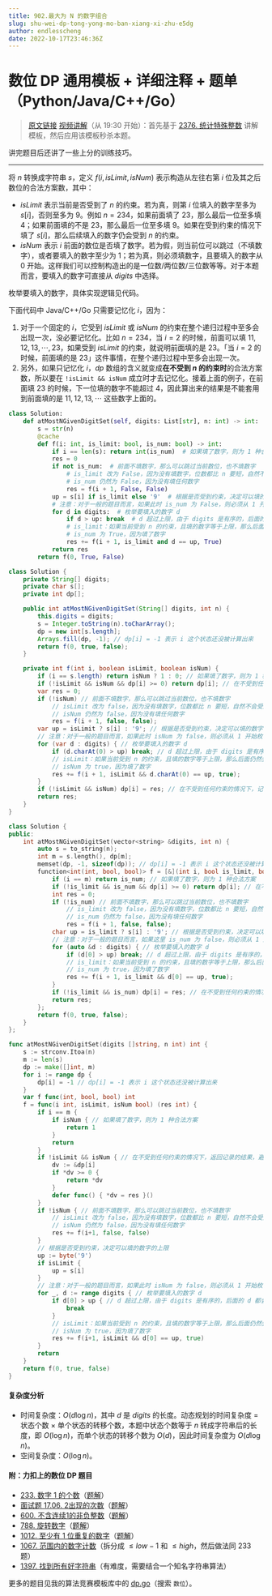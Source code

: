 ```yaml
---
title: 902.最大为 N 的数字组合
slug: shu-wei-dp-tong-yong-mo-ban-xiang-xi-zhu-e5dg
author: endlesscheng
date: 2022-10-17T23:46:36Z
---
```

# 数位 DP 通用模板 + 详细注释 + 题单（Python/Java/C++/Go）
 
> [原文链接](https://leetcode.cn/problems/numbers-at-most-n-given-digit-set/solution/shu-wei-dp-tong-yong-mo-ban-xiang-xi-zhu-e5dg)
[视频讲解](https://www.bilibili.com/video/BV1rS4y1s721)（从 19:30 开始）：首先基于 [2376. 统计特殊整数](https://leetcode.cn/problems/count-special-integers/) 讲解模板，然后应用该模板秒杀本题。

讲完题目后还讲了一些上分的训练技巧。

--- 

将 $n$ 转换成字符串 $s$，定义 $f(i,\textit{isLimit},\textit{isNum})$ 表示构造从左往右第 $i$ 位及其之后数位的合法方案数，其中：

- $\textit{isLimit}$ 表示当前是否受到了 $n$ 的约束。若为真，则第 $i$ 位填入的数字至多为 $s[i]$，否则至多为 $9$。例如 $n=234$，如果前面填了 $23$，那么最后一位至多填 $4$；如果前面填的不是 $23$，那么最后一位至多填 $9$。如果在受到约束的情况下填了 $s[i]$，那么后续填入的数字仍会受到 $n$ 的约束。
- $\textit{isNum}$ 表示 $i$ 前面的数位是否填了数字。若为假，则当前位可以跳过（不填数字），或者要填入的数字至少为 $1$；若为真，则必须填数字，且要填入的数字从 $0$ 开始。这样我们可以控制构造出的是一位数/两位数/三位数等等。对于本题而言，要填入的数字可直接从 $\textit{digits}$ 中选择。

枚举要填入的数字，具体实现逻辑见代码。

下面代码中 Java/C++/Go 只需要记忆化 $i$，因为：

1. 对于一个固定的 $i$，它受到 $\textit{isLimit}$ 或 $\textit{isNum}$ 的约束在整个递归过程中至多会出现一次，没必要记忆化。比如 $n=234$，当 $i=2$ 的时候，前面可以填 $11,12,13,\cdots,23$，如果受到 $\textit{isLimit}$ 的约束，就说明前面填的是 $23$。「当 $i=2$ 的时候，前面填的是 $23$」这件事情，在整个递归过程中至多会出现一次。
2. 另外，如果只记忆化 $i$，$\textit{dp}$ 数组的含义就变成**在不受到 $n$ 的约束时**的合法方案数，所以要在 `!isLimit && isNum` 成立时才去记忆化。接着上面的例子，在前面填 $23$ 的时候，下一位填的数字不能超过 $4$，因此算出来的结果是不能套用到前面填的是 $11,12,13,\cdots$ 这些数字上面的。

```py [sol1-Python3]
class Solution:
    def atMostNGivenDigitSet(self, digits: List[str], n: int) -> int:
        s = str(n)
        @cache
        def f(i: int, is_limit: bool, is_num: bool) -> int:
            if i == len(s): return int(is_num)  # 如果填了数字，则为 1 种合法方案
            res = 0
            if not is_num:  # 前面不填数字，那么可以跳过当前数位，也不填数字
                # is_limit 改为 False，因为没有填数字，位数都比 n 要短，自然不会受到 n 的约束
                # is_num 仍然为 False，因为没有填任何数字
                res = f(i + 1, False, False)
            up = s[i] if is_limit else '9'  # 根据是否受到约束，决定可以填的数字的上限
            # 注意：对于一般的题目而言，如果此时 is_num 为 False，则必须从 1 开始枚举，由于本题 digits 没有 0，所以无需处理这种情况
            for d in digits:  # 枚举要填入的数字 d
                if d > up: break  # d 超过上限，由于 digits 是有序的，后面的 d 都会超过上限，故退出循环
                # is_limit：如果当前受到 n 的约束，且填的数字等于上限，那么后面仍然会受到 n 的约束
                # is_num 为 True，因为填了数字
                res += f(i + 1, is_limit and d == up, True)
            return res
        return f(0, True, False)
```

```java [sol1-Java]
class Solution {
    private String[] digits;
    private char s[];
    private int dp[];

    public int atMostNGivenDigitSet(String[] digits, int n) {
        this.digits = digits;
        s = Integer.toString(n).toCharArray();
        dp = new int[s.length];
        Arrays.fill(dp, -1); // dp[i] = -1 表示 i 这个状态还没被计算出来
        return f(0, true, false);
    }

    private int f(int i, boolean isLimit, boolean isNum) {
        if (i == s.length) return isNum ? 1 : 0; // 如果填了数字，则为 1 种合法方案
        if (!isLimit && isNum && dp[i] >= 0) return dp[i]; // 在不受到任何约束的情况下，返回记录的结果，避免重复运算
        var res = 0;
        if (!isNum) // 前面不填数字，那么可以跳过当前数位，也不填数字
            // isLimit 改为 false，因为没有填数字，位数都比 n 要短，自然不会受到 n 的约束
            // isNum 仍然为 false，因为没有填任何数字
            res = f(i + 1, false, false);
        var up = isLimit ? s[i] : '9'; // 根据是否受到约束，决定可以填的数字的上限
        // 注意：对于一般的题目而言，如果此时 isNum 为 false，则必须从 1 开始枚举，由于本题 digits 没有 0，所以无需处理这种情况
        for (var d : digits) { // 枚举要填入的数字 d
            if (d.charAt(0) > up) break; // d 超过上限，由于 digits 是有序的，后面的 d 都会超过上限，故退出循环
            // isLimit：如果当前受到 n 的约束，且填的数字等于上限，那么后面仍然会受到 n 的约束
            // isNum 为 true，因为填了数字
            res += f(i + 1, isLimit && d.charAt(0) == up, true);
        }
        if (!isLimit && isNum) dp[i] = res; // 在不受到任何约束的情况下，记录结果
        return res;
    }
}
```

```cpp [sol1-C++]
class Solution {
public:
    int atMostNGivenDigitSet(vector<string> &digits, int n) {
        auto s = to_string(n);
        int m = s.length(), dp[m];
        memset(dp, -1, sizeof(dp)); // dp[i] = -1 表示 i 这个状态还没被计算出来
        function<int(int, bool, bool)> f = [&](int i, bool is_limit, bool is_num) -> int {
            if (i == m) return is_num; // 如果填了数字，则为 1 种合法方案
            if (!is_limit && is_num && dp[i] >= 0) return dp[i]; // 在不受到任何约束的情况下，返回记录的结果，避免重复运算
            int res = 0;
            if (!is_num) // 前面不填数字，那么可以跳过当前数位，也不填数字
                // is_limit 改为 false，因为没有填数字，位数都比 n 要短，自然不会受到 n 的约束
                // is_num 仍然为 false，因为没有填任何数字
                res = f(i + 1, false, false);
            char up = is_limit ? s[i] : '9'; // 根据是否受到约束，决定可以填的数字的上限
            // 注意：对于一般的题目而言，如果这里 is_num 为 false，则必须从 1 开始枚举，由于本题 digits 没有 0，所以无需处理这种情况
            for (auto &d : digits) { // 枚举要填入的数字 d
                if (d[0] > up) break; // d 超过上限，由于 digits 是有序的，后面的 d 都会超过上限，故退出循环
                // is_limit：如果当前受到 n 的约束，且填的数字等于上限，那么后面仍然会受到 n 的约束
                // is_num 为 true，因为填了数字
                res += f(i + 1, is_limit && d[0] == up, true);
            }
            if (!is_limit && is_num) dp[i] = res; // 在不受到任何约束的情况下，记录结果
            return res;
        };
        return f(0, true, false);
    }
};
```

```go [sol1-Go]
func atMostNGivenDigitSet(digits []string, n int) int {
	s := strconv.Itoa(n)
	m := len(s)
	dp := make([]int, m)
	for i := range dp {
		dp[i] = -1 // dp[i] = -1 表示 i 这个状态还没被计算出来
	}
	var f func(int, bool, bool) int
	f = func(i int, isLimit, isNum bool) (res int) {
		if i == m {
			if isNum { // 如果填了数字，则为 1 种合法方案
				return 1
			}
			return
		}
		if !isLimit && isNum { // 在不受到任何约束的情况下，返回记录的结果，避免重复运算
			dv := &dp[i]
			if *dv >= 0 {
				return *dv
			}
			defer func() { *dv = res }()
		}
		if !isNum { // 前面不填数字，那么可以跳过当前数位，也不填数字
			// isLimit 改为 false，因为没有填数字，位数都比 n 要短，自然不会受到 n 的约束
			// isNum 仍然为 false，因为没有填任何数字
			res += f(i+1, false, false)
		}
		// 根据是否受到约束，决定可以填的数字的上限
		up := byte('9')
		if isLimit {
			up = s[i]
		}
		// 注意：对于一般的题目而言，如果此时 isNum 为 false，则必须从 1 开始枚举，由于本题 digits 没有 0，所以无需处理这种情况
		for _, d := range digits { // 枚举要填入的数字 d
			if d[0] > up { // d 超过上限，由于 digits 是有序的，后面的 d 都会超过上限，故退出循环
				break
			}
			// isLimit：如果当前受到 n 的约束，且填的数字等于上限，那么后面仍然会受到 n 的约束
			// isNum 为 true，因为填了数字
			res += f(i+1, isLimit && d[0] == up, true)
		}
		return
	}
	return f(0, true, false)
}
```

#### 复杂度分析

- 时间复杂度：$O(d\log n)$，其中 $d$ 是 $\textit{digits}$ 的长度。动态规划的时间复杂度 $=$ 状态个数 $\times$ 单个状态的转移个数，本题中状态个数等于 $n$ 转成字符串后的长度，即 $O(\log n)$，而单个状态的转移个数为 $O(d)$，因此时间复杂度为 $O(d\log n)$。
- 空间复杂度：$O(\log n)$。

#### 附：力扣上的数位 DP 题目

- [233. 数字 1 的个数](https://leetcode.cn/problems/number-of-digit-one/)（[题解](https://leetcode.cn/problems/number-of-digit-one/solution/by-endlesscheng-h9ua/)）
- [面试题 17.06. 2出现的次数](https://leetcode.cn/problems/number-of-2s-in-range-lcci/)（[题解](https://leetcode.cn/problems/number-of-2s-in-range-lcci/solution/by-endlesscheng-x4mf/)）
- [600. 不含连续1的非负整数](https://leetcode.cn/problems/non-negative-integers-without-consecutive-ones/)（[题解](https://leetcode.cn/problems/non-negative-integers-without-consecutive-ones/solution/by-endlesscheng-1egu/)）
- [788. 旋转数字](https://leetcode.cn/problems/rotated-digits/)（[题解](https://leetcode.cn/problems/rotated-digits/solution/by-endlesscheng-9b96/)）
- [1012. 至少有 1 位重复的数字](https://leetcode.cn/problems/numbers-with-repeated-digits/)（[题解](https://leetcode.cn/problems/numbers-with-repeated-digits/solution/by-endlesscheng-c5vg/)）
- [1067. 范围内的数字计数](https://leetcode.cn/problems/digit-count-in-range/)（拆分成 $\le \textit{low}-1$ 和 $\le \textit{high}$，然后做法同 233 题）
- [1397. 找到所有好字符串](https://leetcode.cn/problems/find-all-good-strings/)（有难度，需要结合一个知名字符串算法）

更多的题目见我的算法竞赛模板库中的 [dp.go](https://github.com/EndlessCheng/codeforces-go/blob/master/copypasta/dp.go#L1764)（搜索 `数位`）。

